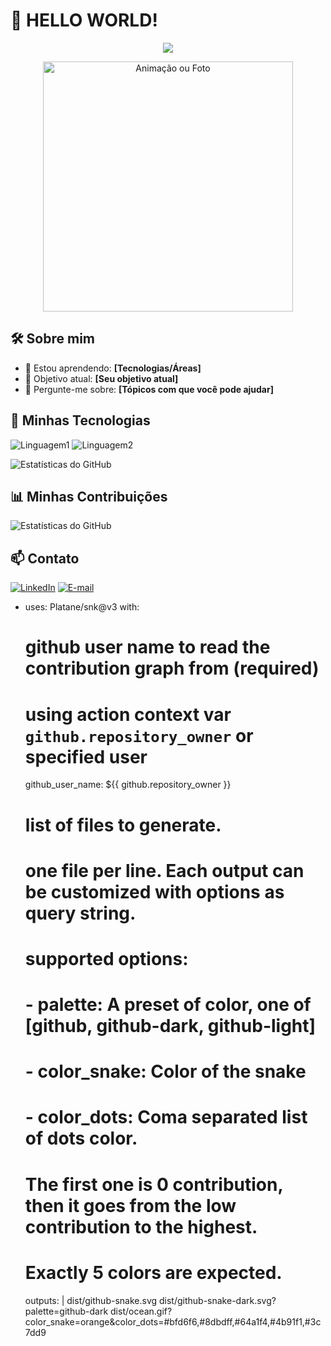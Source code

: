 
# 👋 HELLO WORLD!

<p align="center">
  <img src="https://readme-typing-svg.herokuapp.com?font=Roboto&size=25&duration=4000&color=333&center=true&vCenter=true&lines=Eu+sou+M.Giulia!;Bem-vindo+ao+meu+perfil!">
</p>

<p align="center">
  <img src="link_para_sua_imagem.gif" alt="Animação ou Foto" width="400px">
</p>

## 🛠️ Sobre mim
- 🌱 Estou aprendendo: **[Tecnologias/Áreas]**
- 🎯 Objetivo atual: **[Seu objetivo atual]**
- 💬 Pergunte-me sobre: **[Tópicos com que você pode ajudar]**

## 🚀 Minhas Tecnologias
![Linguagem1](https://img.shields.io/badge/-Linguagem1-333?style=for-the-badge&logo=LogoLinguagem)
![Linguagem2](https://img.shields.io/badge/-Linguagem2-333?style=for-the-badge&logo=LogoLinguagem)

![Estatísticas do GitHub](https://github-readme-stats.vercel.app/api?username=giuliasza&show_icons=true&theme=radical)

## 📊 Minhas Contribuições
![Estatísticas do GitHub](https://github-readme-stats.vercel.app/api?username=SeuUsuario&show_icons=true&theme=radical)

## 📫 Contato
[![LinkedIn](https://img.shields.io/badge/-LinkedIn-333?style=for-the-badge&logo=linkedin)](https://linkedin.com/in/SeuPerfil)
[![E-mail](https://img.shields.io/badge/-Email-333?style=for-the-badge&logo=gmail)](mailto:seuemail@example.com)

- uses: Platane/snk@v3
  with:
    # github user name to read the contribution graph from (**required**)
    # using action context var `github.repository_owner` or specified user
    github_user_name: ${{ github.repository_owner }}

    # list of files to generate.
    # one file per line. Each output can be customized with options as query string.
    #
    #  supported options:
    #  - palette:     A preset of color, one of [github, github-dark, github-light]
    #  - color_snake: Color of the snake
    #  - color_dots:  Coma separated list of dots color.
    #                 The first one is 0 contribution, then it goes from the low contribution to the highest.
    #                 Exactly 5 colors are expected.
    outputs: |
      dist/github-snake.svg
      dist/github-snake-dark.svg?palette=github-dark
      dist/ocean.gif?color_snake=orange&color_dots=#bfd6f6,#8dbdff,#64a1f4,#4b91f1,#3c7dd9